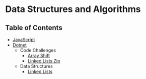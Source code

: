 # Data Structures and Algorithms
## Table of Contents

- [JavaScript](JavaScript/README.md)
- [Dotnet](Dotnet/README.md)
    - Code Challenges
        - [Array Shift](Dotnet/code-challenges/ArrayShift/README.md)
        - [Linked Lists Zip](Dotnet/code-challenges/LLZip/README.md)
    - Data Structures
        - [Linked Lists](Dotnet/data-structures/LinkedListLibrary/README.md)